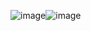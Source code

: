 ![image](https://github.com/rahul0x00/pokedox/assets/104289350/8b065529-a1f2-4c10-a8de-1c60dcd819be)![image](https://github.com/rahul0x00/pokedox/assets/104289350/ea92fc64-488a-42c9-bd7a-b634a505fd66)
